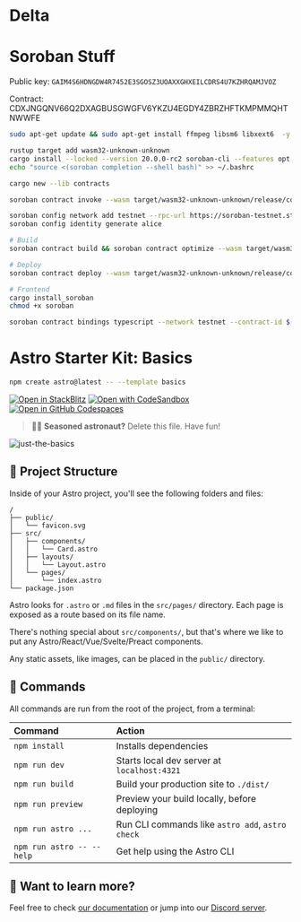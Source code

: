 # Delta

# Soroban Stuff

Public key: `GAIM4S6HDNGDW4R7452E3SGOSZ3UOAXXGHXEILCDRS4U7KZHRQAMJVOZ`

Contract: CDXJNGQNV66Q2DXAGBUSGWGFV6YKZU4EGDY4ZBRZHFTKMPMMQHTNWWFE

```bash
sudo apt-get update && sudo apt-get install ffmpeg libsm6 libxext6  -y

rustup target add wasm32-unknown-unknown
cargo install --locked --version 20.0.0-rc2 soroban-cli --features opt
echo "source <(soroban completion --shell bash)" >> ~/.bashrc

cargo new --lib contracts

soroban contract invoke --wasm target/wasm32-unknown-unknown/release/contracts.wasm --id 1 -- hello --to friend

soroban config network add testnet --rpc-url https://soroban-testnet.stellar.org:443 --network-passphrase "Test SDF Network ; September 2015"
soroban config identity generate alice

# Build
soroban contract build && soroban contract optimize --wasm target/wasm32-unknown-unknown/release/contracts.wasm

# Deploy
soroban contract deploy --wasm target/wasm32-unknown-unknown/release/contracts.optimized.wasm --source alice --network testnet > ../contractId

# Frontend
cargo install_soroban
chmod +x soroban

soroban contract bindings typescript --network testnet --contract-id $(cat contracts/.soroban/hello-id) --output-dir amorphous-soroban-client
```

# Astro Starter Kit: Basics

```sh
npm create astro@latest -- --template basics
```

[![Open in StackBlitz](https://developer.stackblitz.com/img/open_in_stackblitz.svg)](https://stackblitz.com/github/withastro/astro/tree/latest/examples/basics)
[![Open with CodeSandbox](https://assets.codesandbox.io/github/button-edit-lime.svg)](https://codesandbox.io/p/sandbox/github/withastro/astro/tree/latest/examples/basics)
[![Open in GitHub Codespaces](https://github.com/codespaces/badge.svg)](https://codespaces.new/withastro/astro?devcontainer_path=.devcontainer/basics/devcontainer.json)

> 🧑‍🚀 **Seasoned astronaut?** Delete this file. Have fun!

![just-the-basics](https://github.com/withastro/astro/assets/2244813/a0a5533c-a856-4198-8470-2d67b1d7c554)

## 🚀 Project Structure

Inside of your Astro project, you'll see the following folders and files:

```text
/
├── public/
│   └── favicon.svg
├── src/
│   ├── components/
│   │   └── Card.astro
│   ├── layouts/
│   │   └── Layout.astro
│   └── pages/
│       └── index.astro
└── package.json
```

Astro looks for `.astro` or `.md` files in the `src/pages/` directory. Each page is exposed as a route based on its file name.

There's nothing special about `src/components/`, but that's where we like to put any Astro/React/Vue/Svelte/Preact components.

Any static assets, like images, can be placed in the `public/` directory.

## 🧞 Commands

All commands are run from the root of the project, from a terminal:

| Command                   | Action                                           |
| :------------------------ | :----------------------------------------------- |
| `npm install`             | Installs dependencies                            |
| `npm run dev`             | Starts local dev server at `localhost:4321`      |
| `npm run build`           | Build your production site to `./dist/`          |
| `npm run preview`         | Preview your build locally, before deploying     |
| `npm run astro ...`       | Run CLI commands like `astro add`, `astro check` |
| `npm run astro -- --help` | Get help using the Astro CLI                     |

## 👀 Want to learn more?

Feel free to check [our documentation](https://docs.astro.build) or jump into our [Discord server](https://astro.build/chat).
